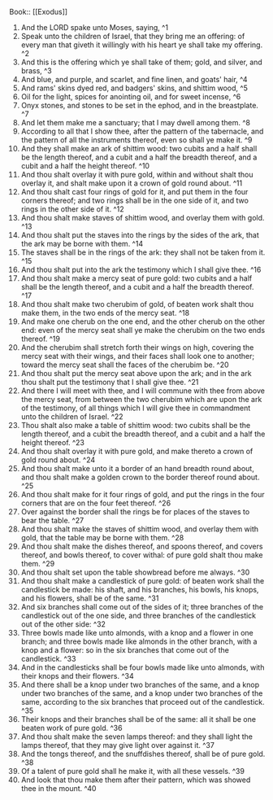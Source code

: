  Book:: [[Exodus]]
 1. And the LORD spake unto Moses, saying, ^1
 2. Speak unto the children of Israel, that they bring me an offering: of every man that giveth it willingly with his heart ye shall take my offering. ^2
 3. And this is the offering which ye shall take of them; gold, and silver, and brass, ^3
 4. And blue, and purple, and scarlet, and fine linen, and goats' hair, ^4
 5. And rams' skins dyed red, and badgers' skins, and shittim wood, ^5
 6. Oil for the light, spices for anointing oil, and for sweet incense, ^6
 7. Onyx stones, and stones to be set in the ephod, and in the breastplate. ^7
 8. And let them make me a sanctuary; that I may dwell among them. ^8
 9. According to all that I show thee, after the pattern of the tabernacle, and the pattern of all the instruments thereof, even so shall ye make it. ^9
 10. And they shall make an ark of shittim wood: two cubits and a half shall be the length thereof, and a cubit and a half the breadth thereof, and a cubit and a half the height thereof. ^10
 11. And thou shalt overlay it with pure gold, within and without shalt thou overlay it, and shalt make upon it a crown of gold round about. ^11
 12. And thou shalt cast four rings of gold for it, and put them in the four corners thereof; and two rings shall be in the one side of it, and two rings in the other side of it. ^12
 13. And thou shalt make staves of shittim wood, and overlay them with gold. ^13
 14. And thou shalt put the staves into the rings by the sides of the ark, that the ark may be borne with them. ^14
 15. The staves shall be in the rings of the ark: they shall not be taken from it. ^15
 16. And thou shalt put into the ark the testimony which I shall give thee. ^16
 17. And thou shalt make a mercy seat of pure gold: two cubits and a half shall be the length thereof, and a cubit and a half the breadth thereof. ^17
 18. And thou shalt make two cherubim of gold, of beaten work shalt thou make them, in the two ends of the mercy seat. ^18
 19. And make one cherub on the one end, and the other cherub on the other end: even of the mercy seat shall ye make the cherubim on the two ends thereof. ^19
 20. And the cherubim shall stretch forth their wings on high, covering the mercy seat with their wings, and their faces shall look one to another; toward the mercy seat shall the faces of the cherubim be. ^20
 21. And thou shalt put the mercy seat above upon the ark; and in the ark thou shalt put the testimony that I shall give thee. ^21
 22. And there I will meet with thee, and I will commune with thee from above the mercy seat, from between the two cherubim which are upon the ark of the testimony, of all things which I will give thee in commandment unto the children of Israel. ^22
 23. Thou shalt also make a table of shittim wood: two cubits shall be the length thereof, and a cubit the breadth thereof, and a cubit and a half the height thereof. ^23
 24. And thou shalt overlay it with pure gold, and make thereto a crown of gold round about. ^24
 25. And thou shalt make unto it a border of an hand breadth round about, and thou shalt make a golden crown to the border thereof round about. ^25
 26. And thou shalt make for it four rings of gold, and put the rings in the four corners that are on the four feet thereof. ^26
 27. Over against the border shall the rings be for places of the staves to bear the table. ^27
 28. And thou shalt make the staves of shittim wood, and overlay them with gold, that the table may be borne with them. ^28
 29. And thou shalt make the dishes thereof, and spoons thereof, and covers thereof, and bowls thereof, to cover withal: of pure gold shalt thou make them. ^29
 30. And thou shalt set upon the table showbread before me always. ^30
 31. And thou shalt make a candlestick of pure gold: of beaten work shall the candlestick be made: his shaft, and his branches, his bowls, his knops, and his flowers, shall be of the same. ^31
 32. And six branches shall come out of the sides of it; three branches of the candlestick out of the one side, and three branches of the candlestick out of the other side: ^32
 33. Three bowls made like unto almonds, with a knop and a flower in one branch; and three bowls made like almonds in the other branch, with a knop and a flower: so in the six branches that come out of the candlestick. ^33
 34. And in the candlesticks shall be four bowls made like unto almonds, with their knops and their flowers. ^34
 35. And there shall be a knop under two branches of the same, and a knop under two branches of the same, and a knop under two branches of the same, according to the six branches that proceed out of the candlestick. ^35
 36. Their knops and their branches shall be of the same: all it shall be one beaten work of pure gold. ^36
 37. And thou shalt make the seven lamps thereof: and they shall light the lamps thereof, that they may give light over against it. ^37
 38. And the tongs thereof, and the snuffdishes thereof, shall be of pure gold. ^38
 39. Of a talent of pure gold shall he make it, with all these vessels. ^39
 40. And look that thou make them after their pattern, which was showed thee in the mount. ^40
